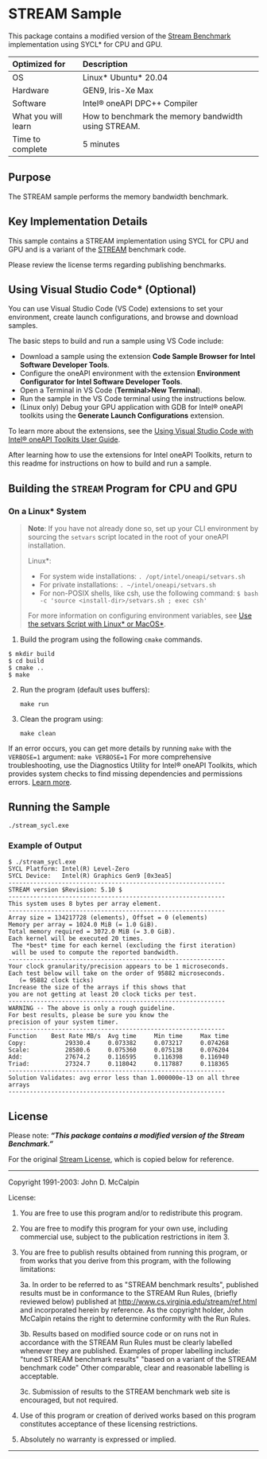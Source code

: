 # STREAM Sample

This package contains a modified version of the [Stream Benchmark](http://www.cs.virginia.edu/stream/) implementation using SYCL* for CPU and GPU.


| Optimized for                     | Description
|:---                               |:---
| OS                                | Linux* Ubuntu* 20.04
| Hardware                          | GEN9, Iris-Xe Max
| Software                          | Intel&reg; oneAPI DPC++ Compiler
| What you will learn               | How to benchmark the memory bandwidth using STREAM.
| Time to complete                  | 5 minutes


## Purpose
The STREAM sample performs the memory bandwidth benchmark.

## Key Implementation Details
This sample contains a STREAM implementation using SYCL for CPU and GPU and is a variant of the [STREAM](http://www.cs.virginia.edu/stream/) benchmark code. 

Please review the license terms regarding publishing benchmarks.

## Using Visual Studio Code* (Optional)

You can use Visual Studio Code (VS Code) extensions to set your environment,
create launch configurations, and browse and download samples.

The basic steps to build and run a sample using VS Code include:
 - Download a sample using the extension **Code Sample Browser for Intel Software Developer Tools**.
 - Configure the oneAPI environment with the extension **Environment Configurator for Intel Software Developer Tools**.
 - Open a Terminal in VS Code (**Terminal>New Terminal**).
 - Run the sample in the VS Code terminal using the instructions below.
 - (Linux only) Debug your GPU application with GDB for Intel® oneAPI toolkits using the **Generate Launch Configurations** extension.

To learn more about the extensions, see the
[Using Visual Studio Code with Intel® oneAPI Toolkits User Guide](https://www.intel.com/content/www/us/en/develop/documentation/using-vs-code-with-intel-oneapi/top.html).

After learning how to use the extensions for Intel oneAPI Toolkits, return to
this readme for instructions on how to build and run a sample.

## Building the `STREAM` Program for CPU and GPU

### On a Linux* System
> **Note**: If you have not already done so, set up your CLI
> environment by sourcing  the `setvars` script located in
> the root of your oneAPI installation.
>
> Linux*:
> - For system wide installations: `. /opt/intel/oneapi/setvars.sh`
> - For private installations: `. ~/intel/oneapi/setvars.sh`
> - For non-POSIX shells, like csh, use the following command: `$ bash -c 'source <install-dir>/setvars.sh ; exec csh'`
>
> For more information on configuring environment variables, see [Use the setvars Script with Linux* or MacOS*](https://www.intel.com/content/www/us/en/develop/documentation/oneapi-programming-guide/top/oneapi-development-environment-setup/use-the-setvars-script-with-linux-or-macos.html).

1. Build the program using the following `cmake` commands.
```
$ mkdir build
$ cd build
$ cmake ..
$ make
```
2. Run the program (default uses buffers):
    ```
    make run
    ```
3. Clean the program using:
    ```
    make clean
    ```


If an error occurs, you can get more details by running `make` with
the `VERBOSE=1` argument:
``make VERBOSE=1``
For more comprehensive troubleshooting, use the Diagnostics Utility for
Intel® oneAPI Toolkits, which provides system checks to find missing
dependencies and permissions errors.
[Learn more](https://www.intel.com/content/www/us/en/develop/documentation/diagnostic-utility-user-guide/top.html).

## Running the Sample
```
./stream_sycl.exe
```

### Example of Output
```
$ ./stream_sycl.exe
SYCL Platform: Intel(R) Level-Zero
SYCL Device:   Intel(R) Graphics Gen9 [0x3ea5]
-------------------------------------------------------------
STREAM version $Revision: 5.10 $
-------------------------------------------------------------
This system uses 8 bytes per array element.
-------------------------------------------------------------
Array size = 134217728 (elements), Offset = 0 (elements)
Memory per array = 1024.0 MiB (= 1.0 GiB).
Total memory required = 3072.0 MiB (= 3.0 GiB).
Each kernel will be executed 20 times.
 The *best* time for each kernel (excluding the first iteration)
 will be used to compute the reported bandwidth.
-------------------------------------------------------------
Your clock granularity/precision appears to be 1 microseconds.
Each test below will take on the order of 95882 microseconds.
   (= 95882 clock ticks)
Increase the size of the arrays if this shows that
you are not getting at least 20 clock ticks per test.
-------------------------------------------------------------
WARNING -- The above is only a rough guideline.
For best results, please be sure you know the
precision of your system timer.
-------------------------------------------------------------
Function    Best Rate MB/s  Avg time     Min time     Max time
Copy:           29330.4     0.073382     0.073217     0.074268
Scale:          28580.6     0.075360     0.075138     0.076204
Add:            27674.2     0.116595     0.116398     0.116940
Triad:          27324.7     0.118042     0.117887     0.118365
-------------------------------------------------------------
Solution Validates: avg error less than 1.000000e-13 on all three arrays
-------------------------------------------------------------

```
## License
Please note: **_“This package contains a modified version of the Stream Benchmark.”_**

For the original [Stream License]( https://www.cs.virginia.edu/stream/FTP/Code/LICENSE.txt), which is copied below for reference.

***
 Copyright 1991-2003: John D. McCalpin

 License:
  1. You are free to use this program and/or to redistribute
     this program.
  2. You are free to modify this program for your own use,
     including commercial use, subject to the publication
     restrictions in item 3.
  3. You are free to publish results obtained from running this
     program, or from works that you derive from this program,
     with the following limitations:

     3a. In order to be referred to as "STREAM benchmark results",
         published results must be in conformance to the STREAM
         Run Rules, (briefly reviewed below) published at
         http://www.cs.virginia.edu/stream/ref.html
         and incorporated herein by reference.
         As the copyright holder, John McCalpin retains the
         right to determine conformity with the Run Rules.

     3b. Results based on modified source code or on runs not in
         accordance with the STREAM Run Rules must be clearly
         labelled whenever they are published.  Examples of
         proper labelling include:
         "tuned STREAM benchmark results"
         "based on a variant of the STREAM benchmark code"
         Other comparable, clear and reasonable labelling is
         acceptable.

     3c. Submission of results to the STREAM benchmark web site
         is encouraged, but not required.
  4. Use of this program or creation of derived works based on this
     program constitutes acceptance of these licensing restrictions.
  5. Absolutely no warranty is expressed or implied.
***